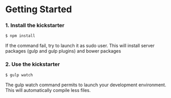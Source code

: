 # Getting Started

### 1. Install the kickstarter

```sh
$ npm install
```

If the command fail, try to launch it as sudo user.
This will install server packages (gulp and gulp plugins) and bower packages

### 2. Use the kickstarter

```sh
$ gulp watch
```

The gulp watch command permits to launch your development environment.
This will automatically compile less files.